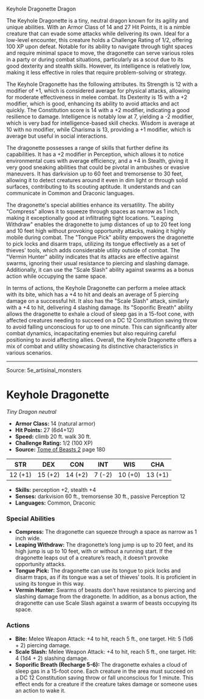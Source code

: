 <MonsterName/>Keyhole Dragonette</MonsterName>
<CreatureType/>Dragon</CreatureType>

<summary>The Keyhole Dragonette is a tiny, neutral dragon known for its agility and unique abilities. With an Armor Class of 14 and 27 Hit Points, it is a nimble creature that can evade some attacks while delivering its own. Ideal for a low-level encounter, this creature holds a Challenge Rating of 1/2, offering 100 XP upon defeat. Notable for its ability to navigate through tight spaces and require minimal space to move, the dragonette can serve various roles in a party or during combat situations, particularly as a scout due to its good dexterity and stealth skills. However, its intelligence is relatively low, making it less effective in roles that require problem-solving or strategy.</summary>

<detail>

The Keyhole Dragonette has the following attributes. Its Strength is 12 with a modifier of +1, which is considered average for physical attacks, allowing for moderate effectiveness in melee combat. Its Dexterity is 15 with a +2 modifier, which is good, enhancing its ability to avoid attacks and act quickly. The Constitution score is 14 with a +2 modifier, indicating a good resilience to damage. Intelligence is notably low at 7, yielding a -2 modifier, which is very bad for intelligence-based skill checks. Wisdom is average at 10 with no modifier, while Charisma is 13, providing a +1 modifier, which is average but useful in social interactions.

The dragonette possesses a range of skills that further define its capabilities. It has a +2 modifier in Perception, which allows it to notice environmental cues with average efficiency, and a +4 in Stealth, giving it very good sneaking abilities that could be pivotal in ambushes or evasive maneuvers. It has darkvision up to 60 feet and tremorsense to 30 feet, allowing it to detect creatures around it even in dim light or through solid surfaces, contributing to its scouting aptitude. It understands and can communicate in Common and Draconic languages.

The dragonette's special abilities enhance its versatility. The ability "Compress" allows it to squeeze through spaces as narrow as 1 inch, making it exceptionally good at infiltrating tight locations. "Leaping Withdraw" enables the dragonette to jump distances of up to 20 feet long and 10 feet high without provoking opportunity attacks, making it highly mobile during combat. The "Tongue Pick" ability empowers the dragonette to pick locks and disarm traps, utilizing its tongue effectively as a set of thieves' tools, which adds considerable utility outside of combat. The "Vermin Hunter" ability indicates that its attacks are effective against swarms, ignoring their usual resistance to piercing and slashing damage. Additionally, it can use the "Scale Slash" ability against swarms as a bonus action while occupying the same space.

In terms of actions, the Keyhole Dragonette can perform a melee attack with its bite, which has a +4 to hit and deals an average of 5 piercing damage on a successful hit. It also has the "Scale Slash" attack, similarly with a +4 to hit, delivering 4 slashing damage. Its "Soporific Breath" ability allows the dragonette to exhale a cloud of sleep gas in a 15-foot cone, with affected creatures needing to succeed on a DC 12 Constitution saving throw to avoid falling unconscious for up to one minute. This can significantly alter combat dynamics, incapacitating enemies but also requiring careful positioning to avoid affecting allies. Overall, the Keyhole Dragonette offers a mix of combat and utility showcasing its distinctive characteristics in various scenarios.</detail>



---

Source: 5e_artisinal_monsters

# Keyhole Dragonette

*Tiny* *Dragon* *neutral*

- **Armor Class:** 14 (natural armor)
- **Hit Points:** 27 (6d4+12)
- **Speed:** climb 20 ft. walk 30 ft.
- **Challenge Rating:** 1/2 (100 XP)
- **Source:** [Tome of Beasts 2](https://koboldpress.com/kpstore/product/tome-of-beasts-2-for-5th-edition) page 180

| STR | DEX | CON | INT | WIS | CHA |
| --- | --- | --- | --- | --- | --- |
| 12 (+1) | 15 (+2) | 14 (+2) | 7 (-2) | 10 (+0) | 13 (+1) |

- **Skills:** perception +2, stealth +4
- **Senses:** darkvision 60 ft., tremorsense 30 ft., passive Perception 12
- **Languages:** Common, Draconic

### Special Abilities

- **Compress:** The dragonette can squeeze through a space as narrow as 1 inch wide.
- **Leaping Withdraw:** The dragonette’s long jump is up to 20 feet, and its high jump is up to 10 feet, with or without a running start. If the dragonette leaps out of a creature’s reach, it doesn’t provoke opportunity attacks.
- **Tongue Pick:** The dragonette can use its tongue to pick locks and disarm traps, as if its tongue was a set of thieves’ tools. It is proficient in using its tongue in this way.
- **Vermin Hunter:** Swarms of beasts don’t have resistance to piercing and slashing damage from the dragonette. In addition, as a bonus action, the dragonette can use Scale Slash against a swarm of beasts occupying its space.

### Actions

- **Bite:** Melee Weapon Attack: +4 to hit, reach 5 ft., one target. Hit: 5 (1d6 + 2) piercing damage.
- **Scale Slash:** Melee Weapon Attack: +4 to hit, reach 5 ft., one target. Hit: 4 (1d4 + 2) slashing damage.
- **Soporific Breath (Recharge 5-6):** The dragonette exhales a cloud of sleep gas in a 15-foot cone. Each creature in the area must succeed on a DC 12 Constitution saving throw or fall unconscious for 1 minute. This effect ends for a creature if the creature takes damage or someone uses an action to wake it.





